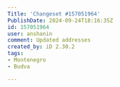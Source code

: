```yaml
---
Title: 'Changeset #157051964'
PublishDate: 2024-09-24T18:16:35Z
id: 157051964
user: anshanin
comment: Updated addresses
created_by: iD 2.30.2
tags:
- Montenegro
- Budva

---
```

